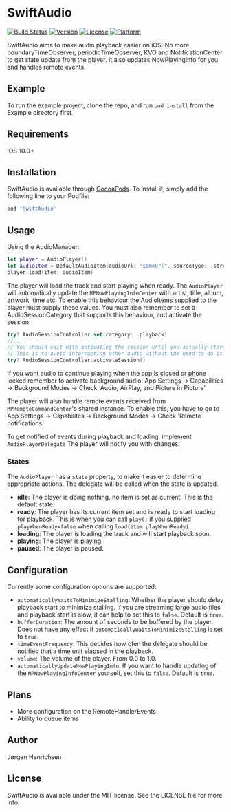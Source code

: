 # SwiftAudio

[![Build Status](https://travis-ci.com/jorgenhenrichsen/SwiftAudio.svg?token=vuPZfsuL1yx6emZGn1Qz&branch=master)](https://travis-ci.com/jorgenhenrichsen/SwiftAudio)
[![Version](https://img.shields.io/cocoapods/v/SwiftAudio.svg?style=flat)](http://cocoapods.org/pods/SwiftAudio)
[![License](https://img.shields.io/cocoapods/l/SwiftAudio.svg?style=flat)](http://cocoapods.org/pods/SwiftAudio)
[![Platform](https://img.shields.io/cocoapods/p/SwiftAudio.svg?style=flat)](http://cocoapods.org/pods/SwiftAudio)

SwiftAudio aims to make audio playback easier on iOS. No more boundaryTimeObserver, periodicTimeObserver, KVO and NotificationCenter to get state update from the player. It also updates NowPlayingInfo for you and handles remote events.

## Example

To run the example project, clone the repo, and run `pod install` from the Example directory first.

## Requirements
iOS 10.0+

## Installation

SwiftAudio is available through [CocoaPods](http://cocoapods.org). To install
it, simply add the following line to your Podfile:

```ruby
pod 'SwiftAudio'
```

## Usage

Using the AudioManager:
```swift
let player = AudioPlayer()
let audioItem = DefaultAudioItem(audioUrl: "someUrl", sourceType: .stream)
player.load(item: audioItem)
```
The player will load the track and start playing when ready.
The `AudioPlayer` will automatically update the `MPNowPlayingInfoCenter` with artist, title, album, artwork, time etc.
To enable this behaviour the AudioItems supplied to the player must supply these values.
You must also remember to set a AudioSessionCategory that supports this behaviour, and activate the session:
```swift
try? AudioSessionController.set(category: .playback)
//...
// You should wait with activating the session until you actually start playback of audio.
// This is to avoid interrupting other audio without the need to do it.
try? AudioSessionController.activateSession()
```
If you want audio to continue playing when the app is closed or phone locked remember to activate background audio:
App Settings -> Capabilities -> Background Modes -> Check 'Audio, AirPlay, and Picture in Picture'

The player will also handle remote events received from `MPRemoteCommandCenter`'s shared instance. To enable this, you have to go to App Settings -> Capabilites -> Background Modes -> Check 'Remote notifications'

To get notified of events during playback and loading, implement `AudioPlayerDelegate`
The player will notify you with changes.

### States
The `AudioPlayer` has a `state` property, to make it easier to determine appropriate actions. The delegate will be called when the state is updated.
+ **idle**: The player is doing nothing, no item is set as current. This is the default state.
+ **ready**: The player has its current item set and is ready to start loading for playback. This is when you can call `play()` if you supplied `playWhenReady=false` when calling `load(item:playWhenReady)`.
+ **loading**: The player is loading the track and will start playback soon.
+ **playing**: The player is playing.
+ **paused**: The player is paused.

## Configuration

Currently some configuration options are supported:
+ `automaticallyWaitsToMinimizeStalling`: Whether the player should delay playback start to minimize stalling. If you are streaming large audio files and playback start is slow, it can help to set this to `false`. Default is `true`.
+ `bufferDuration`: The amount of seconds to be buffered by the player. Does not have any effect if `automaticallyWaitsToMinimizeStalling` is set to `true`.
+ `timeEventFrequency`: This decides how ofen the delegate should be notified that a time unit elapsed in the playback.
+ `volume`: The volume of the player. From 0.0 to 1.0.
+ `automaticallyUpdateNowPlayingInfo`: If you want to handle updating of the `MPNowPlayingInfoCenter` yourself, set this to `false`. Default is `true`.

## Plans
* More configuration on the RemoteHandlerEvents
* Ability to queue items

## Author

Jørgen Henrichsen

## License

SwiftAudio is available under the MIT license. See the LICENSE file for more info.
